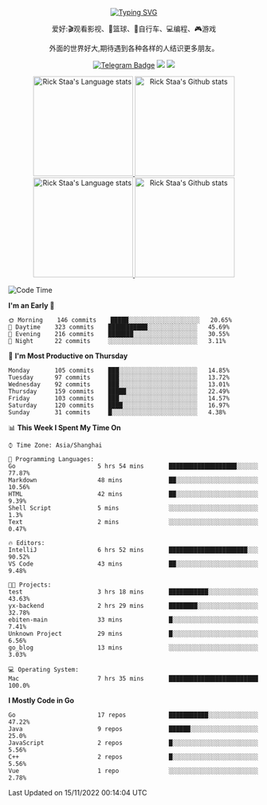 <div align="center"> 

[![Typing SVG](https://readme-typing-svg.herokuapp.com?size=25&duration=2500&color=eeeeee&vCenter=true&width=200&height=40&lines=Hi+there+%F0%9F%91%8B%F0%9F%8F%BB;I'm+DanBai)](https://git.io/typing-svg)

爱好:🎬观看影视、🏀篮球、🚴自行车、💻编程、🎮游戏

外面的世界好大,期待遇到各种各样的人结识更多朋友。

[![Telegram Badge](https://img.shields.io/badge/-Telegram-blue?style=flat&logo=Telegram&logoColor=white)](https://t.me/danbai9420) 
[![](https://img.shields.io/badge/-Blog-brightgreen?style=flat&logo=Blogger&logoColor=white)](https://p00q.cn)
[![](https://img.shields.io/badge/-Email-red?style=flat&logo=Mail.Ru&logoColor=white)](mailto:danbai@88.com)
</div>

<!-- Light Mode -->
<div align="center"> 
<a href="https://github.com/anuraghazra/github-readme-stats#gh-light-mode-only">
<img height=200 src="https://github-readme-stats-git-master-rstaa-rickstaa.vercel.app/api/top-langs/?username=danbai225&layout=compact&langs_count=10&hide_border=1&role=OWNER,COLLABORATOR#gh-light-mode-only" alt="Rick Staa's Language stats" />
</a>
<a href="https://github.com/anuraghazra/github-readme-stats#gh-light-mode-only">
<img height=200 src="https://github-readme-stats-git-master-rstaa-rickstaa.vercel.app/api?username=danbai225&show_icons=true&count_private=true&line_height=28&hide_border=1&include_all_commits=true&card_width=450&role=OWNER,COLLABORATOR&exclude_repo=github-readme-stats#gh-light-mode-only" alt="Rick Staa's Github stats" />
</a>
</div>

<!-- Dark Mode -->
<div align="center"> 
<a href="https://github.com/anuraghazra/github-readme-stats#gh-dark-mode-only">
<img height=200 src="https://github-readme-stats-git-master-rstaa-rickstaa.vercel.app/api/top-langs/?username=danbai225&layout=compact&langs_count=10&hide_border=1&role=OWNER,COLLABORATOR&theme=github_dark#gh-dark-mode-only" alt="Rick Staa's Language stats" />
</a>
<a href="https://github.com/anuraghazra/github-readme-stats#gh-dark-mode-only">
<img height=200 src="https://github-readme-stats-git-master-rstaa-rickstaa.vercel.app/api?username=danbai225&show_icons=true&count_private=true&line_height=28&hide_border=1&include_all_commits=true&card_width=450&role=OWNER,COLLABORATOR&exclude_repo=github-readme-stats&theme=github_dark#gh-dark-mode-only" alt="Rick Staa's Github stats" />
</a>
</div>

<!--START_SECTION:waka-->
![Code Time](http://img.shields.io/badge/Code%20Time-134%20hrs%2034%20mins-blue)

**I'm an Early 🐤** 

```text
🌞 Morning    146 commits    █████░░░░░░░░░░░░░░░░░░░░   20.65% 
🌆 Daytime    323 commits    ███████████░░░░░░░░░░░░░░   45.69% 
🌃 Evening    216 commits    ███████░░░░░░░░░░░░░░░░░░   30.55% 
🌙 Night      22 commits     ░░░░░░░░░░░░░░░░░░░░░░░░░   3.11%

```
📅 **I'm Most Productive on Thursday** 

```text
Monday       105 commits    ███░░░░░░░░░░░░░░░░░░░░░░   14.85% 
Tuesday      97 commits     ███░░░░░░░░░░░░░░░░░░░░░░   13.72% 
Wednesday    92 commits     ███░░░░░░░░░░░░░░░░░░░░░░   13.01% 
Thursday     159 commits    █████░░░░░░░░░░░░░░░░░░░░   22.49% 
Friday       103 commits    ███░░░░░░░░░░░░░░░░░░░░░░   14.57% 
Saturday     120 commits    ████░░░░░░░░░░░░░░░░░░░░░   16.97% 
Sunday       31 commits     █░░░░░░░░░░░░░░░░░░░░░░░░   4.38%

```


📊 **This Week I Spent My Time On** 

```text
⌚︎ Time Zone: Asia/Shanghai

💬 Programming Languages: 
Go                       5 hrs 54 mins       ███████████████████░░░░░░   77.87% 
Markdown                 48 mins             ██░░░░░░░░░░░░░░░░░░░░░░░   10.56% 
HTML                     42 mins             ██░░░░░░░░░░░░░░░░░░░░░░░   9.39% 
Shell Script             5 mins              ░░░░░░░░░░░░░░░░░░░░░░░░░   1.3% 
Text                     2 mins              ░░░░░░░░░░░░░░░░░░░░░░░░░   0.47%

🔥 Editors: 
IntelliJ                 6 hrs 52 mins       ██████████████████████░░░   90.52% 
VS Code                  43 mins             ██░░░░░░░░░░░░░░░░░░░░░░░   9.48%

🐱‍💻 Projects: 
test                     3 hrs 18 mins       ███████████░░░░░░░░░░░░░░   43.63% 
yx-backend               2 hrs 29 mins       ████████░░░░░░░░░░░░░░░░░   32.78% 
ebiten-main              33 mins             █░░░░░░░░░░░░░░░░░░░░░░░░   7.41% 
Unknown Project          29 mins             █░░░░░░░░░░░░░░░░░░░░░░░░   6.56% 
go_blog                  13 mins             ░░░░░░░░░░░░░░░░░░░░░░░░░   3.03%

💻 Operating System: 
Mac                      7 hrs 35 mins       █████████████████████████   100.0%

```

**I Mostly Code in Go** 

```text
Go                       17 repos            ███████████░░░░░░░░░░░░░░   47.22% 
Java                     9 repos             ██████░░░░░░░░░░░░░░░░░░░   25.0% 
JavaScript               2 repos             █░░░░░░░░░░░░░░░░░░░░░░░░   5.56% 
C++                      2 repos             █░░░░░░░░░░░░░░░░░░░░░░░░   5.56% 
Vue                      1 repo              ░░░░░░░░░░░░░░░░░░░░░░░░░   2.78%

```



 Last Updated on 15/11/2022 00:14:04 UTC
<!--END_SECTION:waka-->
